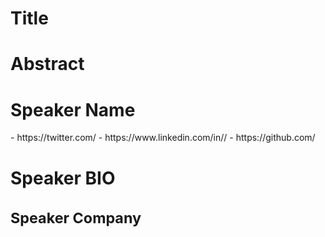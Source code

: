 # Title
<Talk Title>

# Abstract
<Abstract of the talk>

# Speaker Name
<John Doe>
- https://twitter.com/<johndoe>
- https://www.linkedin.com/in/<johndoe>/
- https://github.com/<johndoe>

# Speaker BIO
<Small description of the speaker>

# Speaker Company
<Company name>

